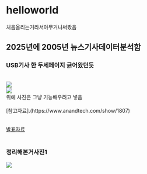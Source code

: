 # helloworld
처음올리는거라서아무거나써봤음
## 2025년에 2005년 뉴스기사데이터분석함
### USB기사 한 두세페이지 긁어왔던듯
<br>
<image src = "https://images.anandtech.com/reviews/memory/usbdriveroundup1/crucialgizmo.jpg"><br>
<image src = "https://images.anandtech.com/reviews/memory/usbdriveroundup1/corsairflashvoyager.jpg"><br>
위에 사진은 그냥 기능배우려고 넣음<br><br>
[참고자료].(https://www.anandtech.com/show/1807)<br><br>

[발표자료](/ppt.pptx)<br><br>
### 정리해본거사진1<br>
<image src = "2025-07-09 14 46 55.png"><br><br>

